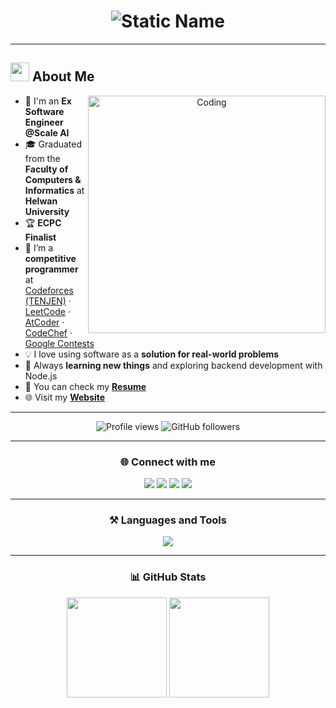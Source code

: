 <h1 align="center">
  <img src="https://readme-typing-svg.herokuapp.com?font=Rubik+Glitch&size=40&duration=1&pause=99999&color=F7C325&center=true&vCenter=true&width=700&height=70&lines=Hi+...+I'm+Ahmad+Ramadan+👋" alt="Static Name" />
</h1>

---

## <img src="https://media.giphy.com/media/hvRJCLFzcasrR4ia7z/giphy.gif" width="30"> About Me  

<p align="center">
  <img align="right" src="https://cdn.dribbble.com/userupload/21436944/file/original-3212fe7a869a76063e59d76c39176c45.gif" alt="Coding" width="380"/>
</p>

- 💼 I'm an **Ex Software Engineer @Scale AI**  
- 🎓 Graduated from the **Faculty of Computers & Informatics** at **Helwan University**  
- 🏆 **ECPC Finalist**  
- 🧩 I’m a **competitive programmer** at  
  [Codeforces (TENJEN)](https://codeforces.com/profile/TENJEN) ·  
  [LeetCode](https://leetcode.com/tenjen) ·  
  [AtCoder](https://atcoder.jp) ·  
  [CodeChef](https://www.codechef.com) ·  
  [Google Contests](https://codingcompetitions.withgoogle.com/)  
- 💡 I love using software as a **solution for real-world problems**  
- 🌱 Always **learning new things** and exploring backend development with Node.js  
- 📝 You can check my **[Resume](./Ahmad_Full_Stack.pdf)**  
- 🌐 Visit my **[Website](https://protoflio-liart.vercel.app/)**  

---

<p align="center">
  <img src="https://komarev.com/ghpvc/?username=ahmadramadan74&label=Profile%20views&color=blueviolet&style=flat" alt="Profile views" />
  <img src="https://img.shields.io/github/followers/ahmadramadan74?label=Followers&style=social" alt="GitHub followers" />
</p>

---

<h3 align="center">🌐 Connect with me</h3>
<p align="center">
  <a href="https://twitter.com/rmdn7_7" target="blank"><img src="https://img.shields.io/badge/Twitter-1DA1F2?style=for-the-badge&logo=twitter&logoColor=white"/></a>
  <a href="https://linkedin.com/in/ahmad-elemam-dev" target="blank"><img src="https://img.shields.io/badge/LinkedIn-0077B5?style=for-the-badge&logo=linkedin&logoColor=white"/></a>
  <a href="https://codeforces.com/profile/TENJEN" target="blank"><img src="https://img.shields.io/badge/Codeforces-445f9d?style=for-the-badge&logo=codeforces&logoColor=white"/></a>
  <a href="https://www.leetcode.com/tenjen" target="blank"><img src="https://img.shields.io/badge/LeetCode-F89F1B?style=for-the-badge&logo=leetcode&logoColor=white"/></a>
</p>

---

<h3 align="center">⚒️ Languages and Tools</h3>
<p align="center"> 
  <img src="https://skillicons.dev/icons?i=react,tailwind,ts,js,html,css,bootstrap,nodejs,express,mongodb,mysql,java,cpp,c,linux,docker,graphql,git" />
</p>

---

<h3 align="center">📊 GitHub Stats</h3>
<p align="center">
  <img src="https://github-readme-stats.vercel.app/api?username=ahmadramadan74&show_icons=true&theme=tokyonight" height="160"/>
  <img src="https://github-readme-stats.vercel.app/api/top-langs?username=ahmadramadan74&show_icons=true&locale=en&layout=compact&theme=tokyonight" height="160"/>
</p>
